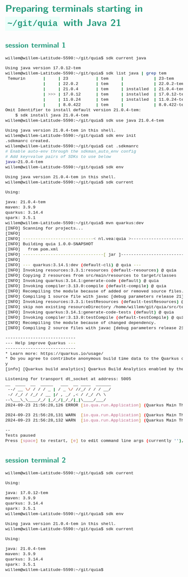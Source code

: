 <style>
body {
  font-family: "Gentium Basic", Cardo , "Linux Libertine o", "Palatino Linotype", Cambria, serif;
  font-size: 100% !important;
  padding-right: 12%;
}
code {
	padding: 0.25em;
	
	white-space: pre;
	font-family: "Tlwg mono", Consolas, "Liberation Mono", Menlo, Courier, monospace;
	
	background-color: #ECFFFA;
	//border: 1px solid #ccc;
	//border-radius: 3px;
}

kbd {
	display: inline-block;
	padding: 3px 5px;
	font-family: "Tlwg mono", Consolas, "Liberation Mono", Menlo, Courier, monospace;
	line-height: 10px;
	color: #555;
	vertical-align: middle;
	background-color: #ECFFFA;
	border: solid 1px #ccc;
	border-bottom-color: #bbb;
	border-radius: 3px;
	box-shadow: inset 0 -1px 0 #bbb;
}

h1,h2,h3,h4,h5 {
  color: #269B7D; 
  font-family: "fira sans", "Latin Modern Sans", Calibri, "Trebuchet MS", sans-serif;
}

</style>

# Preparing terminals starting in `~/git/quia` with Java 21

## session terminal 1
```bash
willem@willem-Latitude-5590:~/git/quia$ sdk current java

Using java version 17.0.12-tem
willem@willem-Latitude-5590:~/git/quia$ sdk list java | grep tem
 Temurin       |     | 23           | tem     |            | 23-tem              
               |     | 22.0.2       | tem     |            | 22.0.2-tem          
               |     | 21.0.4       | tem     | installed  | 21.0.4-tem          
               | >>> | 17.0.12      | tem     | installed  | 17.0.12-tem         
               |     | 11.0.24      | tem     | installed  | 11.0.24-tem         
               |     | 8.0.422      | tem     |            | 8.0.422-tem         
Omit Identifier to install default version 21.0.4-tem:
    $ sdk install java 21.0.4-tem
willem@willem-Latitude-5590:~/git/quia$ sdk use java 21.0.4-tem 

Using java version 21.0.4-tem in this shell.
willem@willem-Latitude-5590:~/git/quia$ sdk env init
.sdkmanrc created.
willem@willem-Latitude-5590:~/git/quia$ cat .sdkmanrc 
# Enable auto-env through the sdkman_auto_env config
# Add key=value pairs of SDKs to use below
java=21.0.4-tem
willem@willem-Latitude-5590:~/git/quia$ sdk env

Using java version 21.0.4-tem in this shell.
willem@willem-Latitude-5590:~/git/quia$ sdk current

Using:

java: 21.0.4-tem
maven: 3.9.9
quarkus: 3.14.4
spark: 3.5.1
willem@willem-Latitude-5590:~/git/quia$ mvn quarkus:dev
[INFO] Scanning for projects...
[INFO] 
[INFO] ----------------------------< nl.vea:quia >-----------------------------
[INFO] Building quia 1.0.0-SNAPSHOT
[INFO]   from pom.xml
[INFO] --------------------------------[ jar ]---------------------------------
[INFO] 
[INFO] --- quarkus:3.14.1:dev (default-cli) @ quia ---
[INFO] Invoking resources:3.3.1:resources (default-resources) @ quia
[INFO] Copying 2 resources from src/main/resources to target/classes
[INFO] Invoking quarkus:3.14.1:generate-code (default) @ quia
[INFO] Invoking compiler:3.13.0:compile (default-compile) @ quia
[INFO] Recompiling the module because of added or removed source files.
[INFO] Compiling 1 source file with javac [debug parameters release 21] to target/classes
[INFO] Invoking resources:3.3.1:testResources (default-testResources) @ quia
[INFO] skip non existing resourceDirectory /home/willem/git/quia/src/test/resources
[INFO] Invoking quarkus:3.14.1:generate-code-tests (default) @ quia
[INFO] Invoking compiler:3.13.0:testCompile (default-testCompile) @ quia
[INFO] Recompiling the module because of changed dependency.
[INFO] Compiling 2 source files with javac [debug parameters release 21] to target/test-classes

----------------------------
--- Help improve Quarkus ---
----------------------------
* Learn more: https://quarkus.io/usage/
* Do you agree to contribute anonymous build time data to the Quarkus community? (y/n and enter) 
y
[info] [Quarkus build analytics] Quarkus Build Analytics enabled by the user.

Listening for transport dt_socket at address: 5005
__  ____  __  _____   ___  __ ____  ______ 
 --/ __ \/ / / / _ | / _ \/ //_/ / / / __/ 
 -/ /_/ / /_/ / __ |/ , _/ ,< / /_/ /\ \   
--\___\_\____/_/ |_/_/|_/_/|_|\____/___/   
2024-09-23 21:56:28,126 ERROR [io.qua.run.Application] (Quarkus Main Thread) Port 8080 seems to be in use by another process. Quarkus may already be running or the port is used by another application.

2024-09-23 21:56:28,131 WARN  [io.qua.run.Application] (Quarkus Main Thread) Use 'ss -anop | grep 8080' or 'netstat -anop | grep 8080' to identify the process occupying the port.
2024-09-23 21:56:28,132 WARN  [io.qua.run.Application] (Quarkus Main Thread) You can try to kill it with 'kill -9 <pid>'.

--
Tests paused
Press [space] to restart, [e] to edit command line args (currently ''), [r] to resume testing, [o] Toggle test output, [:] for the terminal, [h] for more options>

```

## session terminal 2
```bash
willem@willem-Latitude-5590:~/git/quia$ sdk current

Using:

java: 17.0.12-tem
maven: 3.9.9
quarkus: 3.14.4
spark: 3.5.1
willem@willem-Latitude-5590:~/git/quia$ sdk env

Using java version 21.0.4-tem in this shell.
willem@willem-Latitude-5590:~/git/quia$ sdk current

Using:

java: 21.0.4-tem
maven: 3.9.9
quarkus: 3.14.4
spark: 3.5.1
willem@willem-Latitude-5590:~/git/quia$ 

```
